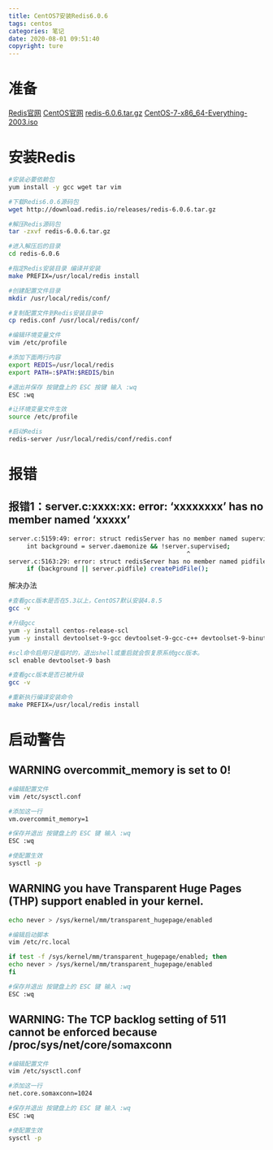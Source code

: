 ```yaml
---
title: CentOS7安装Redis6.0.6
tags: centos
categories: 笔记
date: 2020-08-01 09:51:40
copyright: ture
---
```

# 准备
[Redis官网](https://redis.io/)
[CentOS官网](https://www.centos.org/)
[redis-6.0.6.tar.gz](http://download.redis.io/releases/redis-6.0.6.tar.gz)
[CentOS-7-x86_64-Everything-2003.iso](https://mirrors.aliyun.com/centos/7.8.2003/isos/x86_64/CentOS-7-x86_64-Everything-2003.iso)

# 安装Redis

<!-- more -->

```bash
#安装必要依赖包
yum install -y gcc wget tar vim

#下载Redis6.0.6源码包
wget http://download.redis.io/releases/redis-6.0.6.tar.gz

#解压Redis源码包
tar -zxvf redis-6.0.6.tar.gz

#进入解压后的目录
cd redis-6.0.6

#指定Redis安装目录 编译并安装
make PREFIX=/usr/local/redis install 

#创建配置文件目录
mkdir /usr/local/redis/conf/

#复制配置文件到Redis安装目录中
cp redis.conf /usr/local/redis/conf/

#编辑环境变量文件
vim /etc/profile

#添加下面两行内容
export REDIS=/usr/local/redis
export PATH=:$PATH:$REDIS/bin

#退出并保存 按键盘上的 ESC 按键 输入 :wq
ESC :wq

#让环境变量文件生效
source /etc/profile

#启动Redis
redis-server /usr/local/redis/conf/redis.conf
```

# 报错
## 报错1：server.c:xxxx:xx: error: ‘xxxxxxxx’ has no member named ‘xxxxx’
```bash
server.c:5159:49: error: struct redisServer has no member named supervised
     int background = server.daemonize && !server.supervised;
                                                 ^
server.c:5163:29: error: struct redisServer has no member named pidfile
     if (background || server.pidfile) createPidFile();
```
解决办法 
```bash
#查看gcc版本是否在5.3以上，CentOS7默认安装4.8.5
gcc -v

#升级gcc
yum -y install centos-release-scl
yum -y install devtoolset-9-gcc devtoolset-9-gcc-c++ devtoolset-9-binutils

#scl命令启用只是临时的，退出shell或重启就会恢复原系统gcc版本。
scl enable devtoolset-9 bash

#查看gcc版本是否已被升级
gcc -v

#重新执行编译安装命令
make PREFIX=/usr/local/redis install 
```
# 启动警告
## WARNING overcommit_memory is set to 0!
```bash
#编辑配置文件
vim /etc/sysctl.conf

#添加这一行
vm.overcommit_memory=1

#保存并退出 按键盘上的 ESC 键 输入 :wq
ESC :wq

#使配置生效
sysctl -p
```
## WARNING you have Transparent Huge Pages (THP) support enabled in your kernel.
```bash
echo never > /sys/kernel/mm/transparent_hugepage/enabled

#编辑启动脚本
vim /etc/rc.local

if test -f /sys/kernel/mm/transparent_hugepage/enabled; then
echo never > /sys/kernel/mm/transparent_hugepage/enabled
fi

#保存并退出 按键盘上的 ESC 键 输入 :wq
ESC :wq
```

## WARNING: The TCP backlog setting of 511 cannot be enforced because /proc/sys/net/core/somaxconn
```bash
#编辑配置文件
vim /etc/sysctl.conf

#添加这一行
net.core.somaxconn=1024

#保存并退出 按键盘上的 ESC 键 输入 :wq
ESC :wq

#使配置生效
sysctl -p
```
